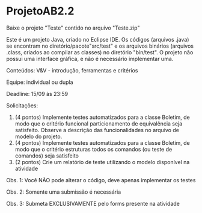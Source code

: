 # ProjetoAB2.2
Baixe o projeto "Teste" contido no arquivo "Teste.zip"

Este é um projeto Java, criado no Eclipse IDE. Os códigos (arquivos .java)
se encontram no diretório/pacote"src/test" e os arquivos binários
(arquivos .class, criados ao compilar as classes) no diretório
"bin/test". O projeto não possui uma interface gráfica, e não é
necessário implementar uma.

Conteúdos: V&V - introdução, ferramentas e critérios

Equipe: individual ou dupla

Deadline: 15/09 às 23:59

Solicitações:
1) (4 pontos)
Implemente testes automatizados para a classe Boletim, de modo que o critério funcional particionamento de equivalência seja satisfeito. Observe a descrição das funcionalidades no arquivo de modelo do projeto.
2) (4 pontos) Implemente testes automatizados para a classe Boletim, de modo que o critério estruturas todos os comandos (ou teste de comandos) seja satisfeito
3) (2 pontos) Crie um relatório de teste utilizando o modelo disponível na atividade


Obs. 1:
Você NÃO pode alterar o código, deve apenas implementar os testes

Obs. 2: Somente uma submissão é necessária

Obs. 3: Submeta EXCLUSIVAMENTE pelo forms presente na atividade
